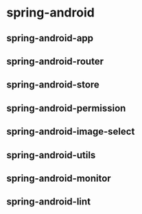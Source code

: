 # spring-android


## spring-android-app

## spring-android-router

## spring-android-store

## spring-android-permission

## spring-android-image-select

## spring-android-utils

## spring-android-monitor

## spring-android-lint







